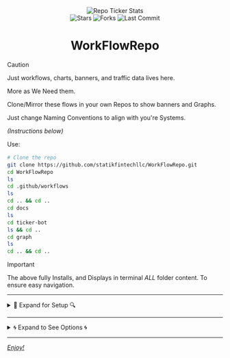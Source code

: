 <link rel="stylesheet" type="text/css" href="custom.css">
<div align="center">
  <img  
	  src="https://raw.githubusercontent.com/KDK-Grim/WorkFlowRepo-Mirror/master/docs/ticker-bot/ticker.gif" 
  alt="Repo Ticker Stats" 
  style="height:33px;" />
  <div align="center">
  <img  
	  src="https://img.shields.io/github/stars/statikfintechllc/WorkFlowRepo?style=social" alt="Stars"/>
  <img  
	  src="https://img.shields.io/github/forks/statikfintechllc/WorkFlowRepo?style=social" alt="Forks"/>
  <img  
	  src="https://img.shields.io/github/last-commit/statikfintechllc/WorkFlowRepo?style=social" alt="Last Commit"/>
</div>
  
# WorkFlowRepo

</div>

> [!CAUTION]
>
> Just workflows, charts, banners, and traffic data lives here.
>
> More as We Need them.
>
> Clone/Mirror these flows in your own Repos to show banners and Graphs.
>
> Just change Naming Conventions to align with you're Systems.
>
> *(Instructions below)*

Use:

```bash
# Clone the repo
git clone https://github.com/statikfintechllc/WorkFlowRepo.git
cd WorkFlowRepo
ls
cd .github/workflows
ls
cd .. && cd ..
cd docs
ls
cd ticker-bot
ls && cd ..
cd graph
ls
cd .. && cd ..
```

> [!IMPORTANT]
>
> The above fully Installs, and Displays in terminal *ALL* folder content.
> To ensure easy navigation.

---

<details>
<summary>🔎 Expand for Setup 🔍</summary>

## 🧷 STEP 1: Create Your GitHub Personal Access Token (PAT)

1.	Go to: `https://github.com/settings/tokens` → Fine-grained tokens

2.	Click → Generate new token

3.	Set Token name: workflow-access

4.	Expiration: No expiration

5.	Select Repo: choose your target repo

6.	Permissions:
- ✅ Contents: Read and Write
- ✅ Metadata: Read-only

7.	Generate token → Copy it

--- 

## 🔒 STEP 2: Save as a Repository Secret

1.	Go to your repo:
`https://github.com/<your-username>/<your-repo>/settings/secrets/actions`

2.	Click → New repository secret
- Name: PAT_GITHUB
- Value: (Paste the token you copied)

---

## 🧬 STEP 3: Edit Workflow .yml Files

1.    Find and update Lin 31 in the traffic_graph.yml workflow file change:

```yml
REPO: statikfintechllc/AscendAI
```

> To match you're repo's naming.

---

## 🗃️ Files to Modify:

### Inside .github/workflows in both .yml change:

```yml
on:
  schedule:
  #  - cron: "*/5 * * * *"
```

**To:**

```yml
on:
  schedule:
    - cron: "*/5 * * * *"
```

### Inside docs/ticker-bot/fetch_stats.py, Update lines 9-16:

```python
REPOS = [
    "statikfintechllc/AscendAI",
    "statikfintechllc/Mobile-Developer",
    "statikfintechllc/AscendDocs-of-GovSeverance",
    "statikfintechllc/GodCore",
    "statikfintechllc/AscendNet",
    "statikfintechllc/WorkFlowRepo"
]
```

> To match you're repo's naming.

</details>

---

<details>
<summary>🌀 Expand to See Options 🌀</summary>

---

<div align="center">

The Ticker-Bot

 ---

  <img  src="https://raw.githubusercontent.com/statikfintechllc/WorkFlowRepo/master/docs/ticker-bot/ticker.gif" 
  alt="Repo Ticker Stats" 
  style="height:33px;" />
</div>

---

<div align="center">

The Graph

 ---
 
  <a href="https://raw.githubusercontent.com/statikfintechllc/AscendAI/master/About US/">
  <img src="https://raw.githubusercontent.com/KDK-Grim/WorkFlowRepo-Mirror/master/docs/graph/traffic_graph.png" alt="Traffic Graph" />
</div>

</details>

---

*Enjoy!*
